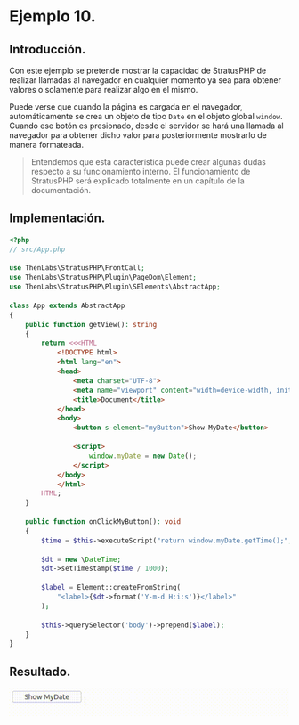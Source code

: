 
# Ejemplo 10.

## Introducción.

Con este ejemplo se pretende mostrar la capacidad de StratusPHP de realizar llamadas al navegador en cualquier momento ya sea para obtener valores o solamente para realizar algo en el mismo.

Puede verse que cuando la página es cargada en el navegador, automáticamente se crea un objeto de tipo `Date` en el objeto global `window`. Cuando ese botón es presionado, desde el servidor se hará una llamada al navegador para obtener dicho valor para posteriormente mostrarlo de manera formateada.

>Entendemos que esta característica puede crear algunas dudas respecto a su funcionamiento interno. El funcionamiento de StratusPHP será explicado totalmente en un capítulo de la documentación.

## Implementación.

```php
<?php
// src/App.php

use ThenLabs\StratusPHP\FrontCall;
use ThenLabs\StratusPHP\Plugin\PageDom\Element;
use ThenLabs\StratusPHP\Plugin\SElements\AbstractApp;

class App extends AbstractApp
{
    public function getView(): string
    {
        return <<<HTML
            <!DOCTYPE html>
            <html lang="en">
            <head>
                <meta charset="UTF-8">
                <meta name="viewport" content="width=device-width, initial-scale=1.0">
                <title>Document</title>
            </head>
            <body>
                <button s-element="myButton">Show MyDate</button>

                <script>
                    window.myDate = new Date();
                </script>
            </body>
            </html>
        HTML;
    }

    public function onClickMyButton(): void
    {
        $time = $this->executeScript("return window.myDate.getTime();", true);

        $dt = new \DateTime;
        $dt->setTimestamp($time / 1000);

        $label = Element::createFromString(
            "<label>{$dt->format('Y-m-d H:i:s')}</label>"
        );

        $this->querySelector('body')->prepend($label);
    }
}
```

## Resultado.

![](result.gif)